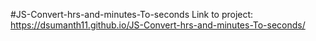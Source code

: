 #JS-Convert-hrs-and-minutes-To-seconds
Link to project:
https://dsumanth11.github.io/JS-Convert-hrs-and-minutes-To-seconds/
